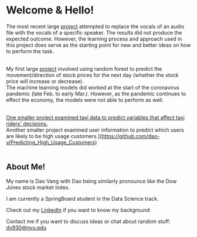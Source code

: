 # Welcome & Hello!

The most recent large [project](https://github.com/dao-v/Vocal_Replacement_of_Audio_Recordings) attempted to replace the vocals of an audio file with the vocals of a specific speaker. The results did not produce the expected outcome. However, the learning process and approach used in this project does serve as the starting point for new and better ideas on how to perform the task. <br><br>

My first large [project](https://github.com/dao-v/Stock_Predictions) involved using random forest to predict the movement/direction of stock prices for the next day (whether the stock price will increase or decrease). <br>
The machine learning models did worked at the start of the coronavirus pandemic (late Feb. to early Mar.). However, as the pandemic continues to effect the economy, the models were not able to perform as well. <br><br>

[One smaller project examined taxi data to predict variables that affect taxi riders' decisions.](https://github.com/dao-v/Examining_Taxi_Demands_And_Predicting_Rider_Retention)<br>
Another smaller project examined user information to predict which users are likely to be high usage customers.](https://github.com/dao-v/Predicting_High_Usage_Customers)<br><br>



## About Me!

My name is Dao Vang with Dao being similarly pronounce like the Dow Jones stock market index.

I am currently a SpringBoard student in the Data Science track.

Check out my [LinkedIn](https://www.linkedin.com/in/daovang) if you want to know my background:


Contact me if you want to discuss ideas or chat about random stuff:<br>
dv930@nyu.edu
